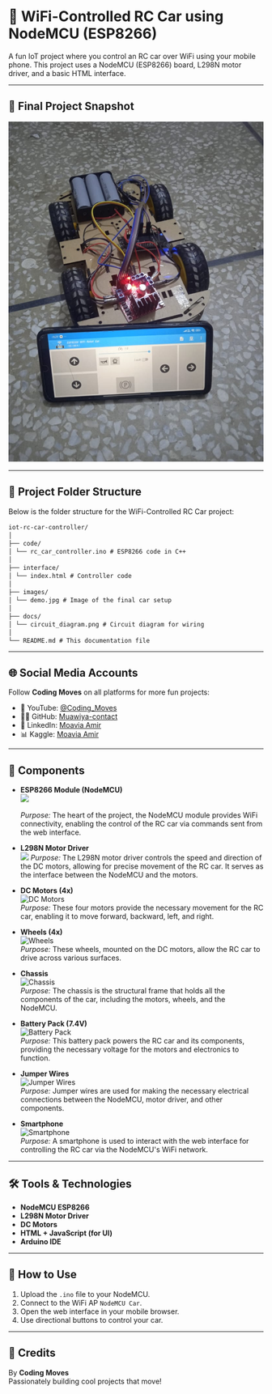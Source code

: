 # 🚗 WiFi-Controlled RC Car using NodeMCU (ESP8266)

A fun IoT project where you control an RC car over WiFi using your mobile phone. This project uses a NodeMCU (ESP8266) board, L298N motor driver, and a basic HTML interface.

---

## 📸 Final Project Snapshot

<img src="images/Car.jpg" alt="Final RC Car" width="800"/>

---

## 📂 Project Folder Structure

Below is the folder structure for the WiFi-Controlled RC Car project:

```
iot-rc-car-controller/
│
├── code/
│ └── rc_car_controller.ino # ESP8266 code in C++
│
├── interface/
│ └── index.html # Controller code
│
├── images/
│ └── demo.jpg # Image of the final car setup
│
├── docs/
│ └── circuit_diagram.png # Circuit diagram for wiring
│
└── README.md # This documentation file
```

---

## 🌐 Social Media Accounts

Follow **Coding Moves** on all platforms for more fun projects:

- 🧠 YouTube: [@Coding_Moves](https://www.youtube.com/@Coding_Moves)
- 👨‍💻 GitHub: [Muawiya-contact](https://github.com/Muawiya-contact)
- 💼 LinkedIn: [Moavia Amir](https://linkedin.com/in/contactmuawia)
- 📊 Kaggle: [Moavia Amir](https://www.kaggle.com/moaviaamir)

---

## 🔧 Components

- **ESP8266 Module (NodeMCU)**  
  <img src="https://joy-it.net/files/files/Produkte/SBC-NodeMCU/SBC-NodeMCU-1.png" width="300"/>
 
  _Purpose:_ The heart of the project, the NodeMCU module provides WiFi connectivity, enabling the control of the RC car via commands sent from the web interface.

- **L298N Motor Driver**  
  <img src="https://components101.com/sites/default/files/components/L298N-Motor-Driver-Module.jpg" width="300"/>
  _Purpose:_ The L298N motor driver controls the speed and direction of the DC motors, allowing for precise movement of the RC car. It serves as the interface between the NodeMCU and the motors.

- **DC Motors (4x)**  
  ![DC Motors](https://www.example.com/dc-motors-image.jpg)  
  _Purpose:_ These four motors provide the necessary movement for the RC car, enabling it to move forward, backward, left, and right.

- **Wheels (4x)**  
  ![Wheels](https://www.example.com/wheels-image.jpg)  
  _Purpose:_ These wheels, mounted on the DC motors, allow the RC car to drive across various surfaces.

- **Chassis**  
  ![Chassis](https://www.example.com/chassis-image.jpg)  
  _Purpose:_ The chassis is the structural frame that holds all the components of the car, including the motors, wheels, and the NodeMCU.

- **Battery Pack (7.4V)**  
  ![Battery Pack](https://www.example.com/battery-image.jpg)  
  _Purpose:_ This battery pack powers the RC car and its components, providing the necessary voltage for the motors and electronics to function.

- **Jumper Wires**  
  ![Jumper Wires](https://www.example.com/jumper-wires-image.jpg)  
  _Purpose:_ Jumper wires are used for making the necessary electrical connections between the NodeMCU, motor driver, and other components.

- **Smartphone**  
  ![Smartphone](https://www.example.com/smartphone-image.jpg)  
  _Purpose:_ A smartphone is used to interact with the web interface for controlling the RC car via the NodeMCU's WiFi network.

---

## 🛠️ Tools & Technologies

- **NodeMCU ESP8266**  
- **L298N Motor Driver**  
- **DC Motors**  
- **HTML + JavaScript (for UI)**  
- **Arduino IDE**  

---

## 📌 How to Use

1. Upload the `.ino` file to your NodeMCU.  
2. Connect to the WiFi AP `NodeMCU Car`.  
3. Open the web interface in your mobile browser.  
4. Use directional buttons to control your car.  

---

## 🤝 Credits

By **Coding Moves**  
Passionately building cool projects that move!
